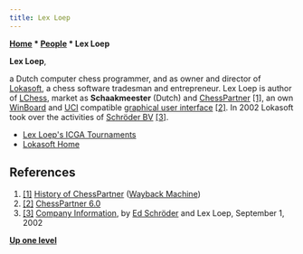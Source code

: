 ```yaml
---
title: Lex Loep
---
```

**[Home](Home "Home") \* [People](People "People") \* Lex Loep**


**Lex Loep**,  

a Dutch computer chess programmer, and as owner and director of [Lokasoft](Lokasoft "Lokasoft"), a chess software tradesman and entrepreneur. 
Lex Loep is author of [LChess](LChess "LChess"), market as **Schaakmeester** (Dutch) and [ChessPartner](ChessPartner "ChessPartner")
<a id="cite-note-1" href="#cite-ref-1">[1]</a>, 
an own [WinBoard](Chess_Engine_Communication_Protocol "Chess Engine Communication Protocol") and [UCI](UCI "UCI") compatible [graphical user interface](GUI "GUI")
<a id="cite-note-2" href="#cite-ref-2">[2]</a>. 
In 2002 Lokasoft took over the activities of [Schröder BV](Ed_Schroder "Ed Schroder")
<a id="cite-note-3" href="#cite-ref-3">[3]</a>.






* [Lex Loep's ICGA Tournaments](https://www.game-ai-forum.org/icga-tournaments/person.php?id=196)
* [Lokasoft Home](https://www.lokasoft.nl/home.aspx)


## References


1. <a id="cite-ref-1" href="#cite-note-1">[1]</a> [History of ChessPartner](http://web.archive.org/web/20101103155509/http://www.lokasoft.nl/history.htm) ([Wayback Machine](https://en.wikipedia.org/wiki/Wayback_Machine))
2. <a id="cite-ref-2" href="#cite-note-2">[2]</a> [ChessPartner 6.0](https://www.lokasoft.nl/chesspartner.aspx)
3. <a id="cite-ref-3" href="#cite-note-3">[3]</a> [Company Information](http://www.rebel.nl/lokasoft.htm), by [Ed Schröder](Ed_Schroder "Ed Schroder") and Lex Loep, September 1, 2002

**[Up one level](People "People")**







 
